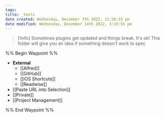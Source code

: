 ```yaml
---
tags: 
title: _tests
date created: Wednesday, December 7th 2022, 11:26:33 pm
date modified: Wednesday, December 14th 2022, 3:33:55 pm
---
```


>[!info]
>Sometimes plugins get updated and things break. It's ok! This folder will give you an idea if something doesn't work to spec

%% Begin Waypoint %%
- **External**
	- [[Alfred]]
	- [[GitHub]]
	- [[iOS Shortcuts]]
	- [[Readwise]]
- [[Paste URL into Selection]]
- [[Private]]
- [[Project Management]]

%% End Waypoint %%